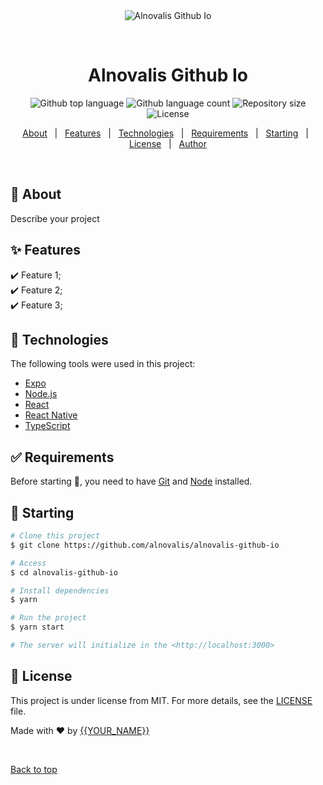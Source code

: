<div align="center" id="top"> 
  <img src="./.github/app.gif" alt="Alnovalis Github Io" />

&#xa0;

  <!-- <a href="https://alnovalisgithubio.netlify.app">Demo</a> -->
</div>

<h1 align="center">Alnovalis Github Io</h1>

<p align="center">
  <img alt="Github top language" src="https://img.shields.io/github/languages/top/alnovalis/alnovalis-github-io?color=56BEB8">

  <img alt="Github language count" src="https://img.shields.io/github/languages/count/alnovalis/alnovalis-github-io?color=56BEB8">

  <img alt="Repository size" src="https://img.shields.io/github/repo-size/alnovalis/alnovalis-github-io?color=56BEB8">

  <img alt="License" src="https://img.shields.io/github/license/alnovalis/alnovalis-github-io?color=56BEB8">

  <!-- <img alt="Github issues" src="https://img.shields.io/github/issues/alnovalis/alnovalis-github-io?color=56BEB8" /> -->

  <!-- <img alt="Github forks" src="https://img.shields.io/github/forks/alnovalis/alnovalis-github-io?color=56BEB8" /> -->

  <!-- <img alt="Github stars" src="https://img.shields.io/github/stars/alnovalis/alnovalis-github-io?color=56BEB8" /> -->
</p>

<!-- Status -->

<!-- <h4 align="center">
	🚧  Alnovalis Github Io 🚀 Under construction...  🚧
</h4>

<hr> -->

<p align="center">
  <a href="#dart-about">About</a> &#xa0; | &#xa0; 
  <a href="#sparkles-features">Features</a> &#xa0; | &#xa0;
  <a href="#rocket-technologies">Technologies</a> &#xa0; | &#xa0;
  <a href="#white_check_mark-requirements">Requirements</a> &#xa0; | &#xa0;
  <a href="#checkered_flag-starting">Starting</a> &#xa0; | &#xa0;
  <a href="#memo-license">License</a> &#xa0; | &#xa0;
  <a href="https://github.com/alnovalis" target="_blank">Author</a>
</p>

<br>

## :dart: About

Describe your project

## :sparkles: Features

:heavy_check_mark: Feature 1;\
:heavy_check_mark: Feature 2;\
:heavy_check_mark: Feature 3;

## :rocket: Technologies

The following tools were used in this project:

- [Expo](https://expo.io/)
- [Node.js](https://nodejs.org/en/)
- [React](https://pt-br.reactjs.org/)
- [React Native](https://reactnative.dev/)
- [TypeScript](https://www.typescriptlang.org/)

## :white_check_mark: Requirements

Before starting :checkered_flag:, you need to have [Git](https://git-scm.com) and [Node](https://nodejs.org/en/) installed.

## :checkered_flag: Starting

```bash
# Clone this project
$ git clone https://github.com/alnovalis/alnovalis-github-io

# Access
$ cd alnovalis-github-io

# Install dependencies
$ yarn

# Run the project
$ yarn start

# The server will initialize in the <http://localhost:3000>
```

## :memo: License

This project is under license from MIT. For more details, see the [LICENSE](LICENSE.md) file.

Made with :heart: by <a href="https://github.com/alnovalis" target="_blank">{{YOUR_NAME}}</a>

&#xa0;

<a href="#top">Back to top</a>
